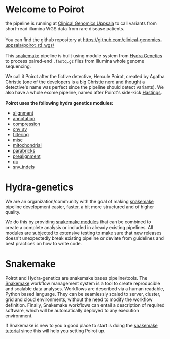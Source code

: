 # Welcome to Poirot
the pipeline is running at [Clinical Genomics Uppsala](https://www.uu.se/en/research/clinical-genomics-uppsala) to call variants from short-read illumina WGS data from rare disease patients. 
<br />
<br />
You can find the github repository at 
<a href="https://github.com/clinical-genomics-uppsala/poirot_rd_wgs/">https://github.com/clinical-genomics-uppsala/poirot_rd_wgs/</a>
<br />
<br />
This [snakemake](https://snakemake.readthedocs.io/en/stable/) pipeline is built using module system from [Hydra Genetics](https://github.com/hydra-genetics/) to process paired-end `.fastq.gz` files from Illumina whole genome sequencing.

We call it Poirot after the fictive detective, Hercule Poirot, created by Agatha Christie (one of the developers is a big Christie nerd and thought a detective's name was perfect since the pipeline should detect variants). We also have a whole exome pipeline, named after Poirot's side-kick [Hastings](https://hastings.readthedocs.io/en/latest/softwares/).
<br />
<br />
**Poirot uses the following hydra genetics modules:**

- [alignment](https://github.com/hydra-genetics/alignment/tree/v0.6.0)
- [annotation](https://github.com/hydra-genetics/annotation/tree/v1.0.1)
- [compression](https://github.com/hydra-genetics/compression/tree/v2.0.0)
- [cnv_sv](https://github.com/hydra-genetics/cnv_sv/tree/v0.5.0)
- [filtering](https://github.com/hydra-genetics/filtering/tree/v0.3.0)
- [misc](https://github.com/hydra-genetics/misc/tree/v0.2.0)
- [mitochondrial](https://github.com/hydra-genetics/tree/tag/v0.1.0)
- [parabricks](https://github.com/hydra-genetics/parabricks/tree/v1.2.0)
- [prealignment](https://github.com/hydra-genetics/prealignment/tree/v1.2.0)
- [qc](https://github.com/hydra-genetics/qc/tree/v0.5.0)
- [snv_indels](https://github.com/hydra-genetics/snv_indels/tree/v1.0.0)


# Hydra-genetics

We are an organization/community with the goal of making [snakemake](https://snakemake.readthedocs.io/en/stable/index.html) pipeline development easier, faster, a bit more structured and of higher quality.

We do this by providing [snakemake modules](https://snakemake.readthedocs.io/en/stable/snakefiles/modularization.html#modules) that can be combined to create a complete analysis or included in already existing pipelines. All modules are subjected to extensive testing to make sure that new releases doesn't unexpectedly break existing pipeline or deviate from guidelines and best practices on how to write code.

# Snakemake
Poirot and Hydra-genetics are snakemake bases pipeline/tools. The [Snakemake](https://snakemake.readthedocs.io/en/stable/index.html) workflow management system is a tool to create reproducible and scalable data analyses. Workflows are described via a human readable, Python based language. They can be seamlessly scaled to server, cluster, grid and cloud environments, without the need to modify the workflow definition. Finally, Snakemake workflows can entail a description of required software, which will be automatically deployed to any execution environment. 

If Snakemake is new to you a good place to start is doing the [snakemake tutorial](https://snakemake.readthedocs.io/en/stable/tutorial/tutorial.html) since this will help you setting Poirot up.
